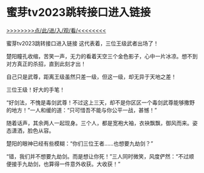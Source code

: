 # 蜜芽tv2023跳转接口进入链接

<a href="https://8h9e.vip/">>>>>>>>>点/此/进/入/观/看/<<<<<<<<</a>

蜜芽tv2023跳转接口进入链接
这代表着，三位王级武者出场了！

楚阳瞳孔收缩，苦笑一声，无力的看着天空三个金色影子，心中一片冰凉。想不到对方真正的杀招，直到此刻才出！

自己只是武尊，距离王级虽然只差一级，但这一级，却无异于天地之差！

三位王级！好大的手笔！

“好剑法，不愧是毒剑武尊！不过这上三天，却不是你区区一个毒剑武尊能够撒野的地方！”一人和缓的道：“只可惜吾不能与你公平一战，甚憾！”

随着话声，其余两人一起现身。三个人，都是宽袍大袖，衣袂飘飘，御风而来。姿态潇洒，脸色从容。

楚阳的眼神已经有些模糊：“你们三位王者……也想要九劫剑？”

“错，我们并不想要九劫剑。而是想让你死！”三人同时微笑，风度俨然：“不过顺便接手九劫剑，也算得一件意外收获。大收获！”
